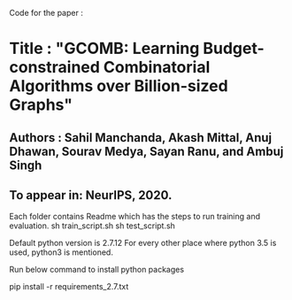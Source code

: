 Code for the paper :
# Title : "GCOMB: Learning Budget-constrained Combinatorial Algorithms over Billion-sized Graphs"

## Authors : Sahil Manchanda, Akash Mittal, Anuj Dhawan, Sourav Medya, Sayan Ranu, and Ambuj Singh

## To appear in: NeurIPS, 2020.

Each folder contains Readme which has the steps to run training and evaluation.
sh train_script.sh
sh test_script.sh


Default python version is 2.7.12
For every other place where python 3.5 is used, python3 is mentioned.

Run below command to install python packages

pip install -r requirements_2.7.txt




